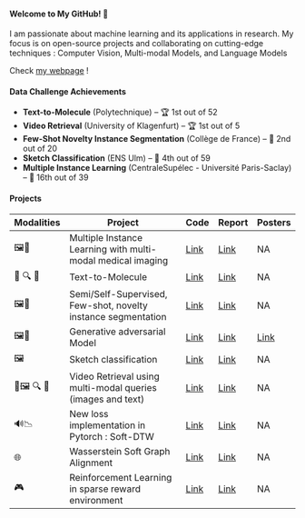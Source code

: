 #### Welcome to My GitHub! 👋

I am passionate about machine learning and its applications in research. My focus is on open-source projects and collaborating on cutting-edge techniques : Computer Vision, Multi-modal Models, and Language Models

Check [my webpage](https://b-ptiste.github.io/) !

#### Data Challenge Achievements

- **Text-to-Molecule** (Polytechnique) – 🏆 1st out of 52
- **Video Retrieval** (University of Klagenfurt) – 🏆 1st out of 5
- **Few-Shot Novelty Instance Segmentation** (Collège de France) – 🥈 2nd out of 20
- **Sketch Classification** (ENS Ulm) – 🏅 4th out of 59
- **Multiple Instance Learning** (CentraleSupélec - Université Paris-Saclay) – 🏅 16th out of 39
  
#### Projects

| Modalities | Project                                                               | Code                                                                                   | Report                                                                                                                   | Posters |
|-------|-----------------------------------------------------------------------|----------------------------------------------------------------------------------------|--------------------------------------------------------------------------------------------------------------------------|---------|
| 🖼️🧠 | Multiple Instance Learning with multi-modal medical imaging           | [Link](https://github.com/b-ptiste/dlmi)                                               | [Link](https://drive.google.com/file/d/1Ewp0DFXEhgEjMmSIXJdOwpG5lwtnP4aQ/view?usp=sharing)                               | NA      |
| 📝 🔍 🧬 | Text-to-Molecule                                                       | [Link](https://github.com/HugoRbrt/altegrad_project/tree/baptiste)                      | [Link](https://drive.google.com/file/d/1hSdDUQTgvrNfux0yOUAoQeRwecDhosOg/view?usp=drive_link)                           | NA      |
| 🖼️🧠 | Semi/Self-Supervised, Few-shot, novelty instance segmentation          | [Link](https://github.com/b-ptiste/Few-shot-segmentation)                              | [Link](https://drive.google.com/file/d/1MphvWSCc__vAgsqBbba5LtitUX6HSckc/view?usp=drive_link)                            | NA      |
| 🖼️🥷    | Generative adversarial Model                                          | [Link](https://github.com/b-ptiste/generative-model-adv-attack)                         | [Link](https://drive.google.com/file/d/1Uid8mWEvAFNFBUSGKxk1dxgSghFufcPz/view?usp=drive_link)                           | [Link](https://drive.google.com/file/d/1elRmy-GWLtpTIibrHbGMleaMZp5Yq6B4/view?usp=drive_link) |
| 🖼️    | Sketch classification                                                  | [Link](https://github.com/b-ptiste/sketches-classification) | [Link](https://drive.google.com/file/d/1JdwOdW3x1MJaO2yXRqVuS8dAWzmkvLcO/view?usp=drive_link)                                                               | NA      |
| 📝🖼️ 🔍 🎥 | Video Retrieval using multi-modal queries (images and text)           | [Link](https://github.com/b-ptiste/Composed-Image-Retrieval)                            | [Link](https://drive.google.com/file/d/1TSedD1iCNDuQ77YY0pboVanj45ZuREN6/view?usp=drive_link)                           | NA      |
| 🔊📉    | New loss implementation in Pytorch : Soft-DTW                         | [Link](https://github.com/b-ptiste/dtw-soft)                                           | [Link](https://drive.google.com/file/d/1DLoEmERS7CLC-pVz2tVf6g5yopMTYnEZ/view?usp=drive_link)                           | NA      |
| 🌐    | Wasserstein Soft Graph Alignment                                       | [Link](https://github.com/b-ptiste/Wasserstein-Graph-Alignment)                         | [Link](https://drive.google.com/file/d/1Q0zwJAj8c-RuT0Q4J6Xuz3Oi9X2gTIyM/view?usp=drive_link)                           | NA      |
| 🎮  | Reinforcement Learning in sparse reward environment                    | [Link](https://drive.google.com/file/d/1_MvR_utD6O2x2Zumw4RXI1d5cxCGeZ22/view)         | [Link](https://drive.google.com/file/d/1PPeQ6wlFCK0lwDJYm-QU2YlYAAb1SmI7/view?usp=drive_link)                            | NA      |


